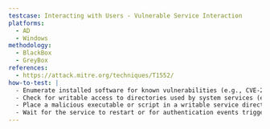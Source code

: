 ```yaml
---
testcase: Interacting with Users - Vulnerable Service Interaction
platforms:
  - AD
  - Windows
methodology:
  - BlackBox
  - GreyBox
references:
  - https://attack.mitre.org/techniques/T1552/
how-to-test: |
  - Enumerate installed software for known vulnerabilities (e.g., CVE-2019-15752).
  - Check for writable access to directories used by system services (e.g., C:\ProgramData\DockerDesktop\version-bin).
  - Place a malicious executable or script in a writable service directory.
  - Wait for the service to restart or for authentication events triggered by users to execute the payload.
---
```

